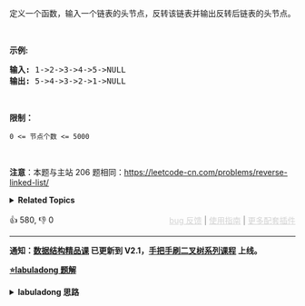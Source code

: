 <p>定义一个函数，输入一个链表的头节点，反转该链表并输出反转后链表的头节点。</p>

<p>&nbsp;</p>

<p><strong>示例:</strong></p>

<pre><strong>输入:</strong> 1-&gt;2-&gt;3-&gt;4-&gt;5-&gt;NULL
<strong>输出:</strong> 5-&gt;4-&gt;3-&gt;2-&gt;1-&gt;NULL</pre>

<p>&nbsp;</p>

<p><strong>限制：</strong></p>

<p><code>0 &lt;= 节点个数 &lt;= 5000</code></p>

<p>&nbsp;</p>

<p><strong>注意</strong>：本题与主站 206 题相同：<a href="https://leetcode-cn.com/problems/reverse-linked-list/">https://leetcode-cn.com/problems/reverse-linked-list/</a></p>

<details><summary><strong>Related Topics</strong></summary>递归 | 链表</details><br>

<div>👍 580, 👎 0<span style='float: right;'><span style='color: gray;'><a href='https://github.com/labuladong/fucking-algorithm/discussions/939' target='_blank' style='color: lightgray;text-decoration: underline;'>bug 反馈</a> | <a href='https://labuladong.gitee.io/article/fname.html?fname=jb插件简介' target='_blank' style='color: lightgray;text-decoration: underline;'>使用指南</a> | <a href='https://labuladong.github.io/algo/images/others/%E5%85%A8%E5%AE%B6%E6%A1%B6.jpg' target='_blank' style='color: lightgray;text-decoration: underline;'>更多配套插件</a></span></span></div>

<div id="labuladong"><hr>

**通知：[数据结构精品课](https://aep.h5.xeknow.com/s/1XJHEO) 已更新到 V2.1，[手把手刷二叉树系列课程](https://aep.xet.tech/s/3YGcq3) 上线。**



<p><strong><a href="https://labuladong.gitee.io/article/slug.html?slug=fan-zhuan-lian-biao-lcof" target="_blank">⭐️labuladong 题解</a></strong></p>
<details><summary><strong>labuladong 思路</strong></summary>

## 基本思路

这道题和 [206. 反转链表](/problems/reverse-linked-list) 相同。

递归实现反转链表常常用来考察递归思想，我这里就用纯递归来翻转链表。

**对于递归算法，最重要的就是明确递归函数的定义**。具体来说，我们的 `reverse` 函数定义是这样的：

**输入一个节点 `head`，将「以 `head` 为起点」的链表反转，并返回反转之后的头结点**。

明白了函数的定义，再来看这个问题。比如说我们想反转这个链表：

![](https://labuladong.github.io/pictures/反转链表/1.jpg)

那么输入 `reverse(head)` 后，会在这里进行递归：

```java
ListNode last = reverse(head.next);
```

不要跳进递归（你的脑袋能压几个栈呀？），而是要根据刚才的函数定义，来弄清楚这段代码会产生什么结果：

![](https://labuladong.github.io/pictures/反转链表/2.jpg)

这个 `reverse(head.next)` 执行完成后，整个链表就成了这样：

![](https://labuladong.github.io/pictures/反转链表/3.jpg)

并且根据函数定义，`reverse` 函数会返回反转之后的头结点，我们用变量 `last` 接收了。

现在再来看下面的代码：

```java
head.next.next = head;
```

![](https://labuladong.github.io/pictures/反转链表/4.jpg)

接下来：

```java
head.next = null;
return last;
```

![](https://labuladong.github.io/pictures/反转链表/5.jpg)

神不神奇，这样整个链表就反转过来了！

**详细题解：[递归魔法：反转单链表](https://labuladong.github.io/article/fname.html?fname=递归反转链表的一部分)**

**标签：单链表**

## 解法代码

提示：🟢 标记的是我写的解法代码，🤖 标记的是 chatGPT 翻译的多语言解法代码。如有错误，可以 [点这里](https://github.com/labuladong/fucking-algorithm/issues/1113) 反馈和修正。

<div class="tab-panel"><div class="tab-nav">
<button data-tab-item="cpp" class="tab-nav-button btn " data-tab-group="default" onclick="switchTab(this)">cpp🤖</button>

<button data-tab-item="python" class="tab-nav-button btn " data-tab-group="default" onclick="switchTab(this)">python🤖</button>

<button data-tab-item="java" class="tab-nav-button btn active" data-tab-group="default" onclick="switchTab(this)">java🟢</button>

<button data-tab-item="go" class="tab-nav-button btn " data-tab-group="default" onclick="switchTab(this)">go🤖</button>

<button data-tab-item="javascript" class="tab-nav-button btn " data-tab-group="default" onclick="switchTab(this)">javascript🤖</button>
</div><div class="tab-content">
<div data-tab-item="cpp" class="tab-item " data-tab-group="default"><div class="highlight">

```cpp
// 注意：cpp 代码由 chatGPT🤖 根据我的 java 代码翻译，旨在帮助不同背景的读者理解算法逻辑。
// 本代码已经通过力扣的测试用例，应该可直接成功提交。

class Solution {
public:
    ListNode* reverseList(ListNode* head) {
        // 如果链表为空或只有一个节点，则直接返回该链表
        if (head == nullptr || head->next == nullptr) {
            return head;
        }
        ListNode* last = nullptr;
        // 开始迭代翻转节点
        while (head != nullptr) {
            // 先保存当前节点的后继节点
            ListNode* next = head->next;
            // 将当前节点的指针指向前一个节点
            head->next = last;
            // 更新前一个节点为当前节点
            last = head;
            // 更新当前节点为后继节点
            head = next;
        }
        // 翻转链表完成，返回头节点
        return last;
    }
};
```

</div></div>

<div data-tab-item="python" class="tab-item " data-tab-group="default"><div class="highlight">

```python
# 注意：python 代码由 chatGPT🤖 根据我的 java 代码翻译，旨在帮助不同背景的读者理解算法逻辑。
# 本代码已经通过力扣的测试用例，应该可直接成功提交。

class Solution:
    def reverseList(self, head: ListNode) -> ListNode:
        # 如果链表为空或链表只有一个元素，则直接返回head
        if head == None or head.next==None:
            return head
        # 递归反转链表后面的部分
        last = self.reverseList(head.next)
        """
        反转之前的链表
        head      --> 3 --> 4 --> 5 --> null
        last      --> 5 --> null
        """
        # 将链表的下一个节点的后继指针指向当前节点
        head.next.next = head
        """
        反转之后的链表
        last      --> 5 --> 4 --> 3 --> null
                          ↑
        head      --> 4 ---┘
        """
        # 将当前节点的后继指针指向null
        head.next = None
        """
        反转之后的链表
        last      --> 5 --> 4 --> 3 --> null
        head      --> null
        """
        # 返回反转后的链表
        return last
```

</div></div>

<div data-tab-item="java" class="tab-item active" data-tab-group="default"><div class="highlight">

```java
class Solution {
    public ListNode reverseList(ListNode head) {
        if (head == null || head.next == null) {
            return head;
        }
        ListNode last = reverseList(head.next);/**<extend up -200>![](https://labuladong.github.io/pictures/反转链表/3.jpg) */
        head.next.next = head;/**<extend up -200>![](https://labuladong.github.io/pictures/反转链表/4.jpg) */
        head.next = null;/**<extend up -200>![](https://labuladong.github.io/pictures/反转链表/5.jpg) */
        return last;
    }
}
```

</div></div>

<div data-tab-item="go" class="tab-item " data-tab-group="default"><div class="highlight">

```go
// 注意：go 代码由 chatGPT🤖 根据我的 java 代码翻译，旨在帮助不同背景的读者理解算法逻辑。
// 本代码已经通过力扣的测试用例，应该可直接成功提交。

/**
 * Definition for singly-linked list.
 * type ListNode struct {
 *     Val int
 *     Next *ListNode
 * }
 */

func reverseList(head *ListNode) *ListNode {
    // 如果链表为空或者链表只有一个节点，直接返回head
    if head == nil || head.Next == nil {
        return head
    }
    // 递归处理下一个节点
    last := reverseList(head.Next)
    // 对于当前节点：
    // 原来指向下一个节点的指针反转指向上一个节点
    head.Next.Next = head
    // 原来指向下一个节点的指针指向nil
    head.Next = nil
    // 返回链表的最后一个节点，即反转后链表的头节点
    return last
}
```

</div></div>

<div data-tab-item="javascript" class="tab-item " data-tab-group="default"><div class="highlight">

```javascript
// 注意：javascript 代码由 chatGPT🤖 根据我的 java 代码翻译，旨在帮助不同背景的读者理解算法逻辑。
// 本代码已经通过力扣的测试用例，应该可直接成功提交。

/**
 * @param {ListNode} head
 * @return {ListNode}
 */
var reverseList = function(head) {
  if (head === null || head.next === null) {
    return head;
  }
  var last = reverseList(head.next);/**<extend up -200>![](https://labuladong.github.io/pictures/反转链表/3.jpg) */
  head.next.next = head;/**<extend up -200>![](https://labuladong.github.io/pictures/反转链表/4.jpg) */
  head.next = null;/**<extend up -200>![](https://labuladong.github.io/pictures/反转链表/5.jpg) */
  return last;
};
```

</div></div>
</div></div>

**类似题目**：
  - [92. 反转链表 II 🟠](/problems/reverse-linked-list-ii)
  - [剑指 Offer 24. 反转链表 🟢](/problems/fan-zhuan-lian-biao-lcof/)
  - [剑指 Offer II 024. 反转链表 🟢](/problems/UHnkqh)

</details>
</div>




